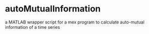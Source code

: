 autoMutualInformation
=====================

a MATLAB wrapper script for a mex program to calculate auto-mutual information of a time series

